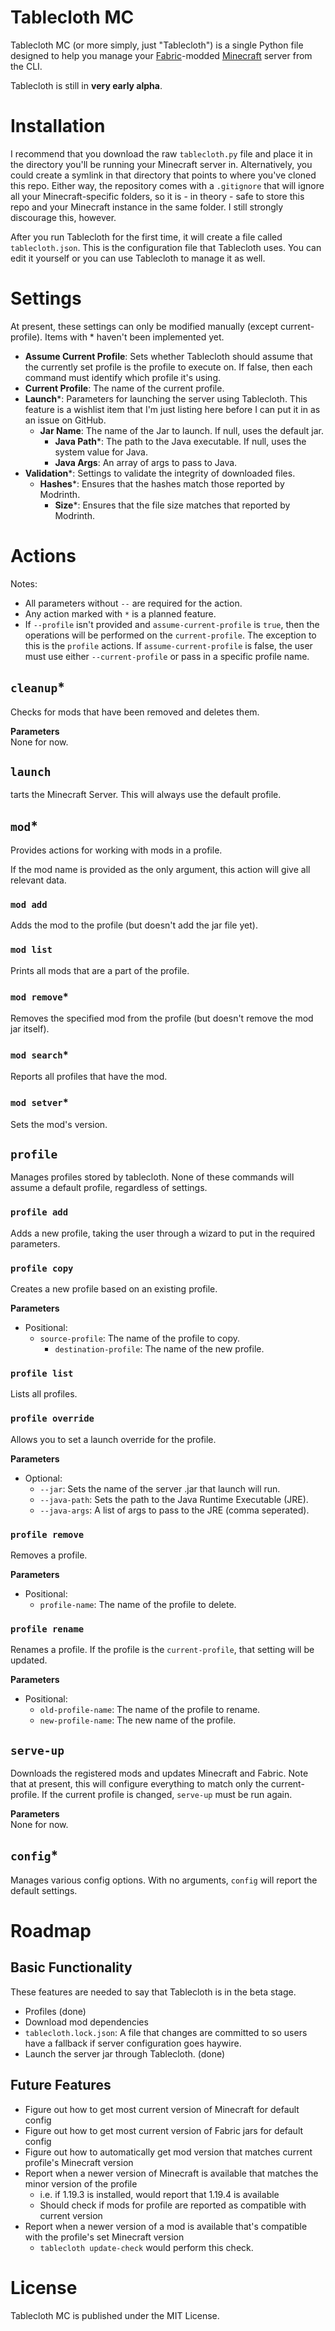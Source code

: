 # Tablecloth MC
Tablecloth MC (or more simply, just "Tablecloth") is a single Python file
designed to help you manage your [Fabric](https://fabricmc.net)-modded
[Minecraft](https://www.minecraft.net/) server from the CLI.

Tablecloth is still in **very early alpha**.

# Installation
I recommend that you download the raw `tablecloth.py` file and place it in the
directory you'll be running your Minecraft server in. Alternatively, you could
create a symlink in that directory that points to where you've cloned this repo. 
Either way, the repository comes with a `.gitignore` that will ignore all your 
Minecraft-specific folders, so it is - in theory - safe to store this repo and
your Minecraft instance in the same folder. I still strongly discourage this,
however.

After you run Tablecloth for the first time, it will create a file called
`tablecloth.json`. This is the configuration file that Tablecloth uses. You can
edit it yourself or you can use Tablecloth to manage it as well.

# Settings
At present, these settings can only be modified manually (except current-profile). Items with \* haven't been implemented yet.

 - **Assume Current Profile**: Sets whether Tablecloth should assume that the currently set profile is the profile to execute on. If false, then each command must identify which profile it's using.
 - **Current Profile**: The name of the current profile.
 - **Launch**\*: Parameters for launching the server using Tablecloth. This feature is a wishlist item that I'm just listing here before I can put it in as an issue on GitHub.
   - **Jar Name**: The name of the Jar to launch. If null, uses the default jar.
	 - **Java Path**\*: The path to the Java executable. If null, uses the system value for Java.
	 - **Java Args**: An array of args to pass to Java.
 - **Validation**\*: Settings to validate the integrity of downloaded files.
   - **Hashes**\*: Ensures that the hashes match those reported by Modrinth.
	 - **Size**\*: Ensures that the file size matches that reported by Modrinth.

# Actions
Notes:
 - All parameters without `--` are required for the action.
 - Any action marked with `*` is a planned feature.
 - If `--profile` isn't provided and `assume-current-profile` is `true`, then the operations will be performed on the `current-profile`. The exception to this is the `profile` actions. If `assume-current-profile` is false, the user must use either `--current-profile` or pass in a specific profile name.

## `cleanup`\*
Checks for mods that have been removed and deletes them.

**Parameters**  
None for now.

## `launch`
 tarts the Minecraft Server. This will always use the default profile.

## `mod`\*
Provides actions for working with mods in a profile.

If the mod name is provided as the only argument, this action will give all relevant data.

### `mod add`
Adds the mod to the profile (but doesn't add the jar file yet).

### `mod list`
Prints all mods that are a part of the profile.

### `mod remove`\*
Removes the specified mod from the profile (but doesn't remove the mod jar itself).

### `mod search`\*
Reports all profiles that have the mod.

### `mod setver`\*
Sets the mod's version.

## `profile`
Manages profiles stored by tablecloth. None of these commands will assume a default profile, regardless of settings.

### `profile add`
Adds a new profile, taking the user through a wizard to put in the required parameters.

### `profile copy`
Creates a new profile based on an existing profile.

**Parameters**  
 - Positional:
    - `source-profile`: The name of the profile to copy.
		- `destination-profile`: The name of the new profile.

### `profile list`
Lists all profiles.

### `profile override`
Allows you to set a launch override for the profile.

**Parameters**
 - Optional:
   - `--jar`: Sets the name of the server .jar that launch will run.
   - `--java-path`: Sets the path to the Java Runtime Executable (JRE).
   - `--java-args`: A list of args to pass to the JRE (comma seperated).

### `profile remove`
Removes a profile.

**Parameters**  
 - Positional:
   - `profile-name`: The name of the profile to delete.

### `profile rename`
Renames a profile. If the profile is the `current-profile`, that setting will be updated.

**Parameters**  
 - Positional:
   - `old-profile-name`: The name of the profile to rename.
   - `new-profile-name`: The new name of the profile.

## `serve-up`
Downloads the registered mods and updates Minecraft and Fabric. Note that at present, this will configure everything to match only the current-profile. If the current profile is changed, `serve-up` must be run again.

**Parameters**  
None for now.

## `config`\*
Manages various config options. With no arguments, `config` will report the default settings.

###

# Roadmap
## Basic Functionality
These features are needed to say that Tablecloth is in the beta stage.
 - Profiles (done)
 - Download mod dependencies
 - `tablecloth.lock.json`: A file that changes are committed to so users have a fallback if server configuration goes haywire.
 - Launch the server jar through Tablecloth. (done)

## Future Features
 - Figure out how to get most current version of Minecraft for default config
 - Figure out how to get most current version of Fabric jars for default config
 - Figure out how to automatically get mod version that matches current profile's Minecraft version
 - Report when a newer version of Minecraft is available that matches the minor version of the profile
	 - i.e. if 1.19.3 is installed, would report that 1.19.4 is available
	 - Should check if mods for profile are reported as compatible with current version
 - Report when a newer version of a mod is available that's compatible with the profile's set Minecraft version
   - `tablecloth update-check` would perform this check.

# License
Tablecloth MC is published under the MIT License.
